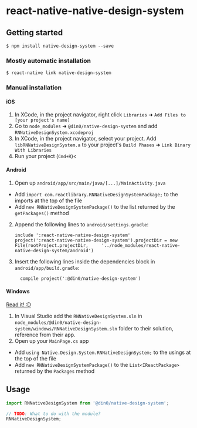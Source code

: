 
# react-native-native-design-system

## Getting started

`$ npm install native-design-system --save`

### Mostly automatic installation

`$ react-native link native-design-system`

### Manual installation


#### iOS

1. In XCode, in the project navigator, right click `Libraries` ➜ `Add Files to [your project's name]`
2. Go to `node_modules` ➜ `@din0/native-design-system` and add `RNNativeDesignSystem.xcodeproj`
3. In XCode, in the project navigator, select your project. Add `libRNNativeDesignSystem.a` to your project's `Build Phases` ➜ `Link Binary With Libraries`
4. Run your project (`Cmd+R`)<

#### Android

1. Open up `android/app/src/main/java/[...]/MainActivity.java`
  - Add `import com.reactlibrary.RNNativeDesignSystemPackage;` to the imports at the top of the file
  - Add `new RNNativeDesignSystemPackage()` to the list returned by the `getPackages()` method
2. Append the following lines to `android/settings.gradle`:
  	```
  	include ':react-native-native-design-system'
  	project(':react-native-native-design-system').projectDir = new File(rootProject.projectDir, 	'../node_modules/react-native-native-design-system/android')
  	```
3. Insert the following lines inside the dependencies block in `android/app/build.gradle`:
  	```
      compile project(':@din0/native-design-system')
  	```

#### Windows
[Read it! :D](https://github.com/ReactWindows/react-native)

1. In Visual Studio add the `RNNativeDesignSystem.sln` in `node_modules/@din0/native-design-system/windows/RNNativeDesignSystem.sln` folder to their solution, reference from their app.
2. Open up your `MainPage.cs` app
  - Add `using Native.Design.System.RNNativeDesignSystem;` to the usings at the top of the file
  - Add `new RNNativeDesignSystemPackage()` to the `List<IReactPackage>` returned by the `Packages` method


## Usage
```javascript
import RNNativeDesignSystem from '@din0/native-design-system';

// TODO: What to do with the module?
RNNativeDesignSystem;
```
  